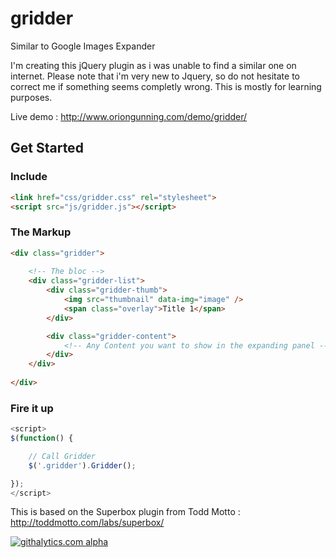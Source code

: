 gridder
=======

Similar to Google Images Expander 

I'm creating this jQuery plugin as i was unable to find a similar one on internet. Please note that i'm very new to Jquery, so 
do not hesitate to correct me if something seems completly wrong. This is mostly for learning purposes.

Live demo : http://www.oriongunning.com/demo/gridder/

## Get Started

### Include
```html
<link href="css/gridder.css" rel="stylesheet">
<script src="js/gridder.js"></script>
```

### The Markup
```html
<div class="gridder">
	
	<!-- The bloc -->
  	<div class="gridder-list">
		<div class="gridder-thumb">
			<img src="thumbnail" data-img="image" />
			<span class="overlay">Title 1</span>
		</div>

		<div class="gridder-content">
			<!-- Any Content you want to show in the expanding panel -->
		</div>			
	</div>
	
</div>
```

### Fire it up
```javascript
<script>
$(function() {

	// Call Gridder
	$('.gridder').Gridder();

});
</script>
```

This is based on the Superbox plugin from Todd Motto : http://toddmotto.com/labs/superbox/

[![githalytics.com alpha](https://cruel-carlota.pagodabox.com/e1b01c4e1624d83a7dc71aecd50575dc "githalytics.com")](http://githalytics.com/oriongunning/gridder)

